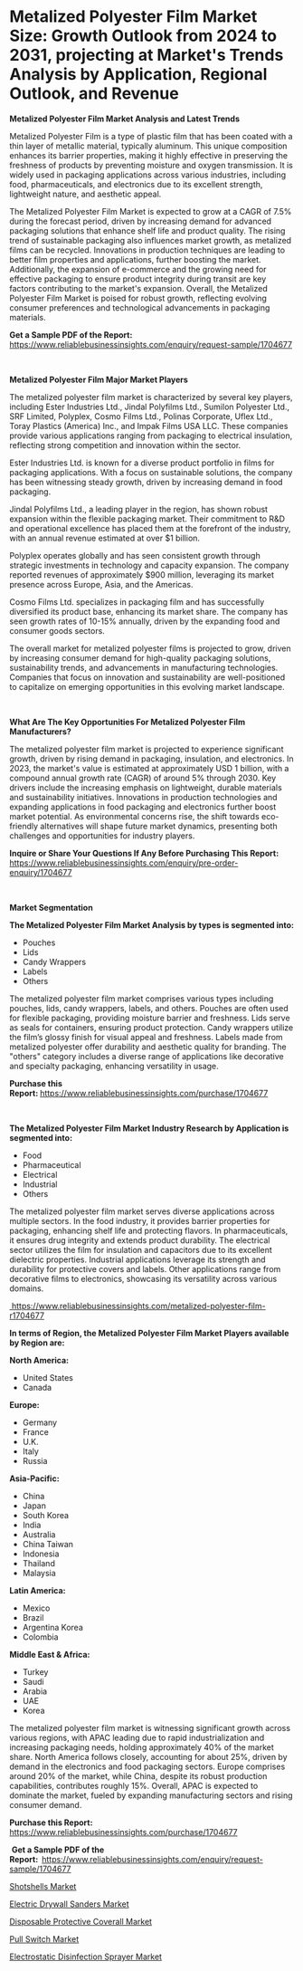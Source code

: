 <p><h1>Metalized Polyester Film Market Size: Growth Outlook from 2024 to 2031, projecting at Market's Trends Analysis by Application, Regional Outlook, and Revenue</h1></p><p><strong>Metalized Polyester Film Market Analysis and Latest Trends</strong></p>
<p><p>Metalized Polyester Film is a type of plastic film that has been coated with a thin layer of metallic material, typically aluminum. This unique composition enhances its barrier properties, making it highly effective in preserving the freshness of products by preventing moisture and oxygen transmission. It is widely used in packaging applications across various industries, including food, pharmaceuticals, and electronics due to its excellent strength, lightweight nature, and aesthetic appeal.</p><p>The Metalized Polyester Film Market is expected to grow at a CAGR of 7.5% during the forecast period, driven by increasing demand for advanced packaging solutions that enhance shelf life and product quality. The rising trend of sustainable packaging also influences market growth, as metalized films can be recycled. Innovations in production techniques are leading to better film properties and applications, further boosting the market. Additionally, the expansion of e-commerce and the growing need for effective packaging to ensure product integrity during transit are key factors contributing to the market's expansion. Overall, the Metalized Polyester Film Market is poised for robust growth, reflecting evolving consumer preferences and technological advancements in packaging materials.</p></p>
<p><strong>Get a Sample PDF of the Report:&nbsp;</strong> <a href="https://www.reliablebusinessinsights.com/enquiry/request-sample/1704677?utm_campaign=60&utm_medium=2&utm_source=Github&utm_content=ia&utm_term=21102024&utm_id=metalized-polyester-film">https://www.reliablebusinessinsights.com/enquiry/request-sample/1704677</a></p>
<p>&nbsp;</p>
<p><strong>Metalized Polyester Film Major Market Players</strong></p>
<p><p>The metalized polyester film market is characterized by several key players, including Ester Industries Ltd., Jindal Polyfilms Ltd., Sumilon Polyester Ltd., SRF Limited, Polyplex, Cosmo Films Ltd., Polinas Corporate, Uflex Ltd., Toray Plastics (America) Inc., and Impak Films USA LLC. These companies provide various applications ranging from packaging to electrical insulation, reflecting strong competition and innovation within the sector.</p><p>Ester Industries Ltd. is known for a diverse product portfolio in films for packaging applications. With a focus on sustainable solutions, the company has been witnessing steady growth, driven by increasing demand in food packaging.</p><p>Jindal Polyfilms Ltd., a leading player in the region, has shown robust expansion within the flexible packaging market. Their commitment to R&D and operational excellence has placed them at the forefront of the industry, with an annual revenue estimated at over $1 billion.</p><p>Polyplex operates globally and has seen consistent growth through strategic investments in technology and capacity expansion. The company reported revenues of approximately $900 million, leveraging its market presence across Europe, Asia, and the Americas.</p><p>Cosmo Films Ltd. specializes in packaging film and has successfully diversified its product base, enhancing its market share. The company has seen growth rates of 10-15% annually, driven by the expanding food and consumer goods sectors.</p><p>The overall market for metalized polyester films is projected to grow, driven by increasing consumer demand for high-quality packaging solutions, sustainability trends, and advancements in manufacturing technologies. Companies that focus on innovation and sustainability are well-positioned to capitalize on emerging opportunities in this evolving market landscape.</p></p>
<p>&nbsp;</p>
<p><strong>What Are The Key Opportunities For Metalized Polyester Film Manufacturers?</strong></p>
<p><p>The metalized polyester film market is projected to experience significant growth, driven by rising demand in packaging, insulation, and electronics. In 2023, the market's value is estimated at approximately USD 1 billion, with a compound annual growth rate (CAGR) of around 5% through 2030. Key drivers include the increasing emphasis on lightweight, durable materials and sustainability initiatives. Innovations in production technologies and expanding applications in food packaging and electronics further boost market potential. As environmental concerns rise, the shift towards eco-friendly alternatives will shape future market dynamics, presenting both challenges and opportunities for industry players.</p></p>
<p><strong>Inquire or Share Your Questions If Any Before Purchasing This Report:</strong> <a href="https://www.reliablebusinessinsights.com/enquiry/pre-order-enquiry/1704677?utm_campaign=60&utm_medium=2&utm_source=Github&utm_content=ia&utm_term=21102024&utm_id=metalized-polyester-film">https://www.reliablebusinessinsights.com/enquiry/pre-order-enquiry/1704677</a></p>
<p>&nbsp;</p>
<p><strong>Market Segmentation</strong></p>
<p><strong>The Metalized Polyester Film Market Analysis by types is segmented into:</strong></p>
<p><ul><li>Pouches</li><li>Lids</li><li>Candy Wrappers</li><li>Labels</li><li>Others</li></ul></p>
<p><p>The metalized polyester film market comprises various types including pouches, lids, candy wrappers, labels, and others. Pouches are often used for flexible packaging, providing moisture barrier and freshness. Lids serve as seals for containers, ensuring product protection. Candy wrappers utilize the film’s glossy finish for visual appeal and freshness. Labels made from metalized polyester offer durability and aesthetic quality for branding. The "others" category includes a diverse range of applications like decorative and specialty packaging, enhancing versatility in usage.</p></p>
<p><strong>Purchase this Report:&nbsp;</strong><a href="https://www.reliablebusinessinsights.com/purchase/1704677?utm_campaign=60&utm_medium=2&utm_source=Github&utm_content=ia&utm_term=21102024&utm_id=metalized-polyester-film">https://www.reliablebusinessinsights.com/purchase/1704677</a></p>
<p>&nbsp;</p>
<p><strong>The Metalized Polyester Film Market Industry Research by Application is segmented into:</strong></p>
<p><ul><li>Food</li><li>Pharmaceutical</li><li>Electrical</li><li>Industrial</li><li>Others</li></ul></p>
<p><p>The metalized polyester film market serves diverse applications across multiple sectors. In the food industry, it provides barrier properties for packaging, enhancing shelf life and protecting flavors. In pharmaceuticals, it ensures drug integrity and extends product durability. The electrical sector utilizes the film for insulation and capacitors due to its excellent dielectric properties. Industrial applications leverage its strength and durability for protective covers and labels. Other applications range from decorative films to electronics, showcasing its versatility across various domains.</p></p>
<p><a href="https://www.reliablebusinessinsights.com/metalized-polyester-film-r1704677?utm_campaign=60&utm_medium=2&utm_source=Github&utm_content=ia&utm_term=21102024&utm_id=metalized-polyester-film">&nbsp;https://www.reliablebusinessinsights.com/metalized-polyester-film-r1704677</a></p>
<p><strong>In terms of Region, the Metalized Polyester Film Market Players available by Region are:</strong></p>
<p>
    <p> <strong> North America: </strong>
        <ul>
            <li>United States</li>
            <li>Canada</li>
        </ul>
        </p> 
    <p> <strong> Europe: </strong>
        <ul>
            <li>Germany</li>
            <li>France</li>
            <li>U.K.</li>
            <li>Italy</li>
            <li>Russia</li>
        </ul>
        </p> 
    <p> <strong> Asia-Pacific: </strong>
        <ul>
            <li>China</li>
            <li>Japan</li>
            <li>South Korea</li>
            <li>India</li>
            <li>Australia</li>
            <li>China Taiwan</li>
            <li>Indonesia</li>
            <li>Thailand</li>
            <li>Malaysia</li>
        </ul>
        </p> 
    <p> <strong> Latin America: </strong>
        <ul>
            <li>Mexico</li>
            <li>Brazil</li>
            <li>Argentina Korea</li>
            <li>Colombia</li>
        </ul>
        </p> 
    <p> <strong> Middle East & Africa: </strong>
        <ul>
            <li>Turkey</li>
            <li>Saudi</li>
            <li>Arabia</li>
            <li>UAE</li>
            <li>Korea</li>
        </ul>
    </p>
    </p>
<p><p>The metalized polyester film market is witnessing significant growth across various regions, with APAC leading due to rapid industrialization and increasing packaging needs, holding approximately 40% of the market share. North America follows closely, accounting for about 25%, driven by demand in the electronics and food packaging sectors. Europe comprises around 20% of the market, while China, despite its robust production capabilities, contributes roughly 15%. Overall, APAC is expected to dominate the market, fueled by expanding manufacturing sectors and rising consumer demand.</p></p>
<p><strong>Purchase this Report: </strong><a href="https://www.reliablebusinessinsights.com/purchase/1704677?utm_campaign=60&utm_medium=2&utm_source=Github&utm_content=ia&utm_term=21102024&utm_id=metalized-polyester-film">https://www.reliablebusinessinsights.com/purchase/1704677</a></p>
<p>&nbsp;<strong>Get a Sample PDF of the Report:&nbsp;&nbsp;</strong><a href="https://www.reliablebusinessinsights.com/enquiry/request-sample/1704677?utm_campaign=60&utm_medium=2&utm_source=Github&utm_content=ia&utm_term=21102024&utm_id=metalized-polyester-film">https://www.reliablebusinessinsights.com/enquiry/request-sample/1704677</a></p>
<p><strong></strong></p>
<p><p><a href="https://github.com/arnaudyclavinec/Market-Research-Report-List-1/blob/main/shotshells-market.md?utm_campaign=60&utm_medium=2&utm_source=Github&utm_content=ia&utm_term=21102024&utm_id=metalized-polyester-film">Shotshells Market</a></p><p><a href="https://www.linkedin.com/pulse/electric-drywall-sanders-market-opportunities-emerging-pkqef?utm_campaign=60&utm_medium=2&utm_source=Github&utm_content=ia&utm_term=21102024&utm_id=metalized-polyester-film">Electric Drywall Sanders Market</a></p><p><a href="https://www.linkedin.com/pulse/evaluating-disposable-protective-coverall-market-trends-2tioe?utm_campaign=60&utm_medium=2&utm_source=Github&utm_content=ia&utm_term=21102024&utm_id=metalized-polyester-film">Disposable Protective Coverall Market</a></p><p><a href="https://issuu.com/reportprime-2/docs/pull-switch-market-size-2030.pptx_8639e14e933b86?utm_campaign=60&utm_medium=2&utm_source=Github&utm_content=ia&utm_term=21102024&utm_id=metalized-polyester-film">Pull Switch Market</a></p><p><a href="https://issuu.com/reportprime-2/docs/electrostatic-disinfection-sprayer-_cb352f1f20a2d6?utm_campaign=60&utm_medium=2&utm_source=Github&utm_content=ia&utm_term=21102024&utm_id=metalized-polyester-film">Electrostatic Disinfection Sprayer Market</a></p></p>